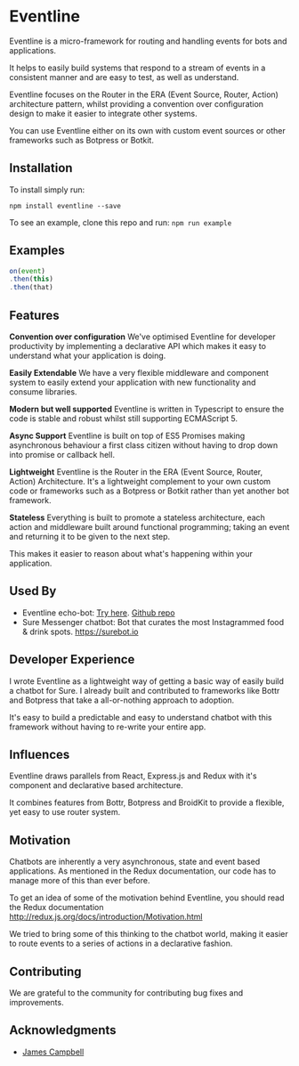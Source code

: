 # Eventline
Eventline is a micro-framework for routing and handling events for bots and applications.

It helps to easily build systems that respond to a stream of events in a consistent manner and are easy to test, as well as understand.

Eventline focuses on the Router in the ERA (Event Source, Router, Action) architecture pattern, whilst providing a convention over configuration design to make it easier to integrate other systems.

You can use Eventline either on its own with custom event sources or other frameworks such as Botpress or Botkit.

## Installation
To install simply run:

`npm install eventline --save`

To see an example, clone this repo and run:
`npm run example`

## Examples

```js
on(event)
.then(this)
.then(that)
```

## Features

**Convention over configuration**
We've optimised Eventline for developer productivity
by implementing a declarative API which makes it easy to
understand what your application is doing.

**Easily Extendable**
We have a very flexible middleware and component system to
easily extend your application with new functionality and consume
libraries.

**Modern but well supported**
Eventline is written in Typescript to ensure
the code is stable and robust whilst still supporting ECMAScript 5.

**Async Support**
Eventline is built on top of ES5 Promises making asynchronous
behaviour a first class citizen without having to drop down into
promise or callback hell.

**Lightweight**
Eventline is the Router in the ERA (Event Source, Router, Action) Architecture.
It's a lightweight complement to your own custom code or frameworks such as a Botpress or Botkit
rather than yet another bot framework.

**Stateless**
Everything is built to promote a stateless architecture, each action and middleware built
around functional programming; taking an event and returning it to be given to the next step.

This makes it easier to reason about what's happening within your application.

## Used By
- Eventline echo-bot: [Try here](https://facebook.com/Eventline-123597441623033/). [Github repo](https://github.com/surebot/eventline-messenger-bot)
- Sure Messenger chatbot: Bot that curates the most Instagrammed food & drink spots. https://surebot.io

## Developer Experience

I wrote Eventline as a lightweight way of getting a basic way of easily build a chatbot for Sure. I already built and contributed to frameworks like Bottr and Botpress that take a
all-or-nothing approach to adoption.

It's easy to build a predictable and easy to understand chatbot with this framework without having to re-write your entire app.

## Influences

Eventline draws parallels from React, Express.js and Redux with it's component and declarative based architecture.

It combines features from Bottr, Botpress and BroidKit to provide a flexible, yet easy to use router system.

## Motivation

Chatbots are inherently a very asynchronous, state and event based applications.
As mentioned in the Redux documentation, our code has to manage more of this than ever before.

To get an idea of some of the motivation behind Eventline, you should read the
Redux documentation http://redux.js.org/docs/introduction/Motivation.html

We tried to bring some of this thinking to the chatbot world, making it easier to route
events to a series of actions in a declarative fashion.

## Contributing

We are grateful to the community for contributing bug fixes and improvements.

## Acknowledgments
- [James Campbell](https://github.com/jcampbell05)
